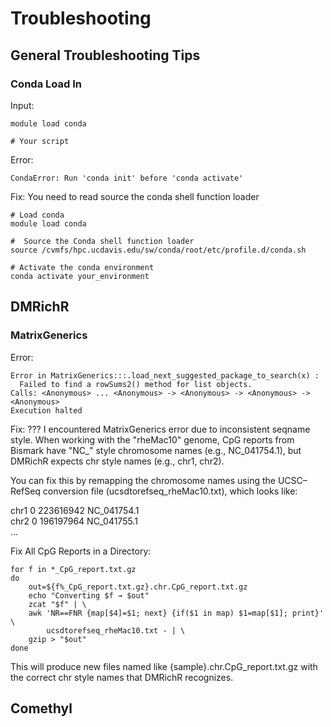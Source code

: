 # Troubleshooting

## General Troubleshooting Tips

### Conda Load In

Input:

```
module load conda

# Your script
```

Error:

```
CondaError: Run 'conda init' before 'conda activate'
```

Fix: You need to read source the conda shell function loader

```
# Load conda
module load conda

#  Source the Conda shell function loader
source /cvmfs/hpc.ucdavis.edu/sw/conda/root/etc/profile.d/conda.sh

# Activate the conda environment
conda activate your_environment
```

## DMRichR

### MatrixGenerics

Error:
```
Error in MatrixGenerics:::.load_next_suggested_package_to_search(x) :
  Failed to find a rowSums2() method for list objects.
Calls: <Anonymous> ... <Anonymous> -> <Anonymous> -> <Anonymous> -> <Anonymous>
Execution halted
```

Fix: ???
I encountered MatrixGenerics error  due to inconsistent seqname style. When working with the "rheMac10" genome, CpG reports from Bismark have "NC_" style chromosome names (e.g., NC_041754.1), but DMRichR expects chr style names (e.g., chr1, chr2).

You can fix this by remapping the chromosome names using the UCSC–RefSeq conversion file (ucsdtorefseq_rheMac10.txt), which looks like:

chr1    0   223616942   NC_041754.1 \
chr2    0   196197964   NC_041755.1 \
...

Fix All CpG Reports in a Directory:

```
for f in *_CpG_report.txt.gz
do
    out=${f%_CpG_report.txt.gz}.chr.CpG_report.txt.gz
    echo "Converting $f → $out"
    zcat "$f" | \
    awk 'NR==FNR {map[$4]=$1; next} {if($1 in map) $1=map[$1]; print}' \
        ucsdtorefseq_rheMac10.txt - | \
    gzip > "$out"
done
```
This will produce new files named like {sample}.chr.CpG_report.txt.gz with the correct chr style names that DMRichR recognizes.

## Comethyl
